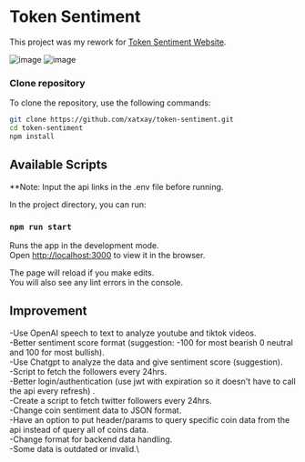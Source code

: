 # Token Sentiment

This project was my rework for [Token Sentiment Website](https://token-sentiment.com/).

![image](https://github.com/xatxay/token-sentiment/assets/29783278/dc7b25a8-84bf-47ce-9a68-63096a366528)
![image](https://github.com/xatxay/token-sentiment/assets/29783278/6265168f-f657-457f-80a5-09fa4e928fe7)

### Clone repository

To clone the repository, use the following commands:

```sh
git clone https://github.com/xatxay/token-sentiment.git
cd token-sentiment
npm install
```

## Available Scripts

**Note: Input the api links in the .env file before running. 

In the project directory, you can run:

### `npm run start`

Runs the app in the development mode.\
Open [http://localhost:3000](http://localhost:3000) to view it in the browser.

The page will reload if you make edits.\
You will also see any lint errors in the console.

## Improvement

-Use OpenAI speech to text to analyze youtube and tiktok videos.\
-Better sentiment score format (suggestion: -100 for most bearish 0 neutral and 100 for most bullish).\
-Use Chatgpt to analyze the data and give sentiment score (suggestion).\
-Script to fetch the followers every 24hrs.\
-Better login/authentication (use jwt with expiration so it doesn't have to call the api every refresh) .\
-Create a script to fetch twitter followers every 24hrs.\
-Change coin sentiment data to JSON format.\
-Have an option to put header/params to query specific coin data from the api instead of query all of coins data.\
-Change format for backend data handling.\
-Some data is outdated or invalid.\
